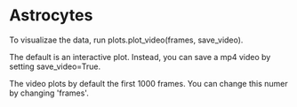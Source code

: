 # Astrocytes

To visualizae the data, run plots.plot_video(frames, save_video).

The default is an interactive plot. Instead, you can save a mp4 video by setting save_video=True.

The video plots by default the first 1000 frames. You can change this numer by changing 'frames'.

